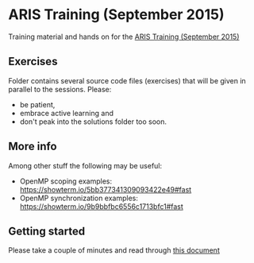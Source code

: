 # ARIS Training (September 2015)

Training material and hands on for the [ARIS Training (September 2015)][l1]

## Exercises

Folder contains several source code files (exercises) that will be given in parallel to the sessions. Please:
- be patient, 
- embrace active learning and 
- don't peak into the solutions folder too soon. 

## More info

Among other stuff the following may be useful:

- OpenMP scoping examples: https://showterm.io/5bb377341309093422e49#fast
- OpenMP synchronization examples: https://showterm.io/9b9bbfbc6556c1713bfc1#fast

## Getting started

Please take a couple of minutes and read through [this document](INTRO.md)

[l1]: https://www.grnet.gr/el/hpcARIS-training-a-Sept15

